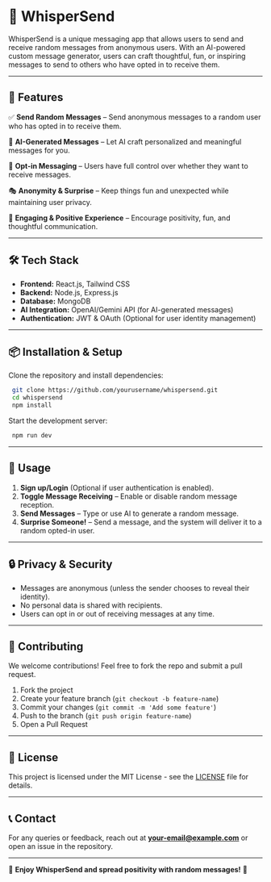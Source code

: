 # 📩 WhisperSend

WhisperSend is a unique messaging app that allows users to send and receive random messages from anonymous users. With an AI-powered custom message generator, users can craft thoughtful, fun, or inspiring messages to send to others who have opted in to receive them. 

---

## 🚀 Features

✅ **Send Random Messages** – Send anonymous messages to a random user who has opted in to receive them.

🤖 **AI-Generated Messages** – Let AI craft personalized and meaningful messages for you.

🔄 **Opt-in Messaging** – Users have full control over whether they want to receive messages.

🎭 **Anonymity & Surprise** – Keep things fun and unexpected while maintaining user privacy.

💬 **Engaging & Positive Experience** – Encourage positivity, fun, and thoughtful communication.

---

## 🛠️ Tech Stack

- **Frontend:** React.js, Tailwind CSS
- **Backend:** Node.js, Express.js
- **Database:** MongoDB
- **AI Integration:** OpenAI/Gemini API (for AI-generated messages)
- **Authentication:** JWT & OAuth (Optional for user identity management)

---

## 📦 Installation & Setup

Clone the repository and install dependencies:

```bash
 git clone https://github.com/yourusername/whispersend.git
 cd whispersend
 npm install
```

Start the development server:

```bash
 npm run dev
```

---

## 🔧 Usage

1. **Sign up/Login** (Optional if user authentication is enabled).
2. **Toggle Message Receiving** – Enable or disable random message reception.
3. **Send Messages** – Type or use AI to generate a random message.
4. **Surprise Someone!** – Send a message, and the system will deliver it to a random opted-in user.

---

## 🔒 Privacy & Security

- Messages are anonymous (unless the sender chooses to reveal their identity).
- No personal data is shared with recipients.
- Users can opt in or out of receiving messages at any time.

---

## 🤝 Contributing

We welcome contributions! Feel free to fork the repo and submit a pull request.

1. Fork the project
2. Create your feature branch (`git checkout -b feature-name`)
3. Commit your changes (`git commit -m 'Add some feature'`)
4. Push to the branch (`git push origin feature-name`)
5. Open a Pull Request

---

## 📄 License

This project is licensed under the MIT License - see the [LICENSE](LICENSE) file for details.

---

## 📞 Contact

For any queries or feedback, reach out at **your-email@example.com** or open an issue in the repository.

---

🎉 **Enjoy WhisperSend and spread positivity with random messages!** 🎉
